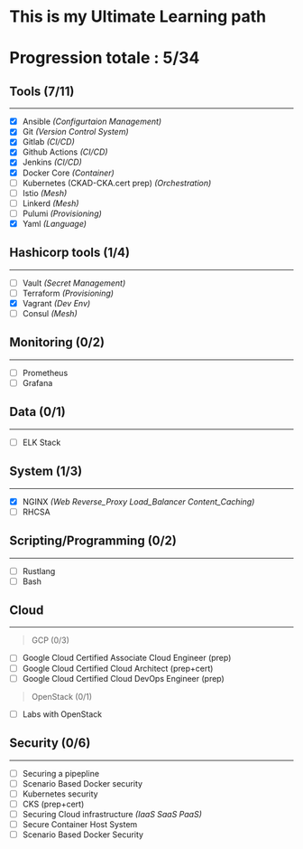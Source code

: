 #    This is my Ultimate Learning path
# Progression totale : 5/34
##    Tools (7/11)
___
- [x]  Ansible *(Configurtaion Management)* 
- [x]  Git *(Version Control System)*
- [x]  Gitlab *(CI/CD)*
- [x]  Github Actions *(CI/CD)*
- [x]  Jenkins *(CI/CD)*
- [x]  Docker Core *(Container)*
- [ ]  Kubernetes (CKAD-CKA.cert prep) *(Orchestration)*
- [ ]  Istio *(Mesh)*
- [ ]  Linkerd *(Mesh)*
- [ ]  Pulumi *(Provisioning)*
- [x]  Yaml *(Language)*

## Hashicorp tools (1/4)
___
- [ ] Vault *(Secret Management)*
- [ ] Terraform *(Provisioning)*
- [x] Vagrant *(Dev Env)*
- [ ] Consul *(Mesh)*

## Monitoring (0/2)
___
- [ ] Prometheus
- [ ] Grafana

## Data (0/1)
___
- [ ] ELK Stack

## System (1/3)
___
- [x] NGINX *(Web Reverse_Proxy Load_Balancer Content_Caching)*
- [ ] RHCSA

## Scripting/Programming (0/2)
___
- [ ] Rustlang
- [ ] Bash

## Cloud
___

> GCP (0/3)
- [ ] Google Cloud Certified Associate Cloud Engineer (prep)
- [ ] Google Cloud Certified Cloud Architect (prep+cert)
- [ ] Google Cloud Certified Cloud DevOps Engineer (prep)

> OpenStack (0/1)
- [ ] Labs with OpenStack

## Security (0/6)
___
- [ ] Securing a pipepline
- [ ] Scenario Based Docker security
- [ ] Kubernetes security
- [ ] CKS (prep+cert)
- [ ] Securing Cloud infrastructure *(IaaS SaaS PaaS)*
- [ ] Secure Container Host System
- [ ] Scenario Based Docker Security
